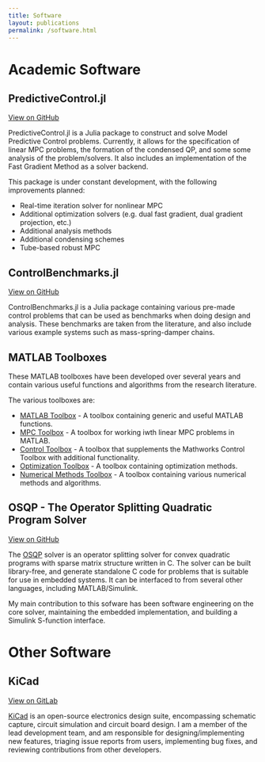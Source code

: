 ```yaml
---
title: Software
layout: publications
permalink: /software.html
---
```


# Academic Software

## PredictiveControl.jl

<span class=pub_icons><a href="https://github.com/imciner2/PredictiveControl.jl" target="_blank"><i class="fab fa-fw fa-github"></i>View on GitHub</a></span>

PredictiveControl.jl is a Julia package to construct and solve Model Predictive Control problems.
Currently, it allows for the specification of linear MPC problems, the formation of the condensed QP, and some some analysis of the problem/solvers.
It also includes an implementation of the Fast Gradient Method as a solver backend.

<p class="list_header">This package is under constant development, with the following improvements planned:</p>
 <ul class="list_header">
    <li>Real-time iteration solver for nonlinear MPC</li>
    <li>Additional optimization solvers (e.g. dual fast gradient, dual gradient projection, etc.)</li>
    <li>Additional analysis methods</li>
    <li>Additional condensing schemes</li>
    <li>Tube-based robust MPC</li>
</ul>

## ControlBenchmarks.jl

<span class=pub_icons><a href="https://github.com/imciner2/ControlBenchmarks.jl" target="_blank"><i class="fab fa-fw fa-github"></i>View on GitHub</a></span>

ControlBenchmarks.jl is a Julia package containing various pre-made control problems that can be used as benchmarks when doing design and analysis.
These benchmarks are taken from the literature, and also include various example systems such as mass-spring-damper chains.

## MATLAB Toolboxes

These MATLAB toolboxes have been developed over several years and contain various useful functions and algorithms from the research literature.

<p class="list_header">The various toolboxes are:</p>
 <ul class="list_header">
    <li><a href="https://github.com/imciner2/MATLAB_Toolbox" target="_blank">MATLAB Toolbox</a> - A toolbox containing generic and useful MATLAB functions.</li>
    <li><a href="https://github.com/imciner2/MPC_Toolbox" target="_blank">MPC Toolbox</a> - A toolbox for working iwth linear MPC problems in MATLAB.</li>
    <li><a href="https://github.com/imciner2/Control_Toolbox" target="_blank">Control Toolbox</a> - A toolbox that supplements the Mathworks Control Toolbox with additional functionality.</li>
    <li><a href="https://github.com/imciner2/Optimization_Toolbox" target="_blank">Optimization Toolbox</a> - A toolbox containing optimization methods.</li>
    <li><a href="https://github.com/imciner2/Numerical_Methods_Toolbox" target="_blank">Numerical Methods Toolbox</a> - A toolbox containing various numerical methods and algorithms.</li>
</ul>

## OSQP - The Operator Splitting Quadratic Program Solver

<span class=pub_icons><a href="https://github.com/oxfordcontrol/osqp" target="_blank"><i class="fab fa-fw fa-github"></i>View on GitHub</a></span>

The [OSQP](https://osqp.org) solver is an operator splitting solver for convex quadratic programs with sparse matrix structure written in C.
The solver can be built library-free, and generate standalone C code for problems that is suitable for use in embedded systems.
It can be interfaced to from several other languages, including MATLAB/Simulink.

My main contribution to this sofware has been software engineering on the core solver, maintaining the embedded implementation, and building a Simulink S-function interface.

# Other Software

## KiCad

<span class=pub_icons><a href="https://gitlab.com/kicad/code/kicad" target="_blank"><i class="fab fa-fw fa-gitlab"></i>View on GitLab</a></span>

[KiCad](https://kicad.org) is an open-source electronics design suite, encompassing schematic capture, circuit simulation and circuit board design.
I am a member of the lead development team, and am responsible for designing/implementing new features, triaging issue reports from users, implementing bug fixes, and reviewing contributions from other developers.
